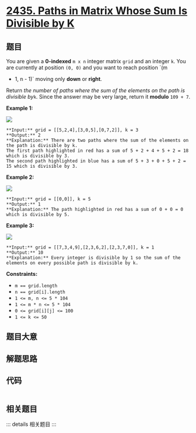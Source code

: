 # [2435. Paths in Matrix Whose Sum Is Divisible by K](https://leetcode.com/problems/paths-in-matrix-whose-sum-is-divisible-by-k)

## 题目

You are given a **0-indexed** `m x n` integer matrix `grid` and an integer
`k`. You are currently at position `(0, 0)` and you want to reach position `(m
- 1, n - 1)` moving only **down** or **right**.

Return _the number of paths where the sum of the elements on the path is
divisible by_`k`. Since the answer may be very large, return it **modulo**
`109 + 7`.



**Example 1:**

![](https://assets.leetcode.com/uploads/2022/08/13/image-20220813183124-1.png)

    
    
    **Input:** grid = [[5,2,4],[3,0,5],[0,7,2]], k = 3
    **Output:** 2
    **Explanation:** There are two paths where the sum of the elements on the path is divisible by k.
    The first path highlighted in red has a sum of 5 + 2 + 4 + 5 + 2 = 18 which is divisible by 3.
    The second path highlighted in blue has a sum of 5 + 3 + 0 + 5 + 2 = 15 which is divisible by 3.
    

**Example 2:**

![](https://assets.leetcode.com/uploads/2022/08/17/image-20220817112930-3.png)

    
    
    **Input:** grid = [[0,0]], k = 5
    **Output:** 1
    **Explanation:** The path highlighted in red has a sum of 0 + 0 = 0 which is divisible by 5.
    

**Example 3:**

![](https://assets.leetcode.com/uploads/2022/08/12/image-20220812224605-3.png)

    
    
    **Input:** grid = [[7,3,4,9],[2,3,6,2],[2,3,7,0]], k = 1
    **Output:** 10
    **Explanation:** Every integer is divisible by 1 so the sum of the elements on every possible path is divisible by k.
    



**Constraints:**

  * `m == grid.length`
  * `n == grid[i].length`
  * `1 <= m, n <= 5 * 104`
  * `1 <= m * n <= 5 * 104`
  * `0 <= grid[i][j] <= 100`
  * `1 <= k <= 50`


## 题目大意

## 解题思路

## 代码

```javascript

```

## 相关题目

::: details 相关题目
:::
